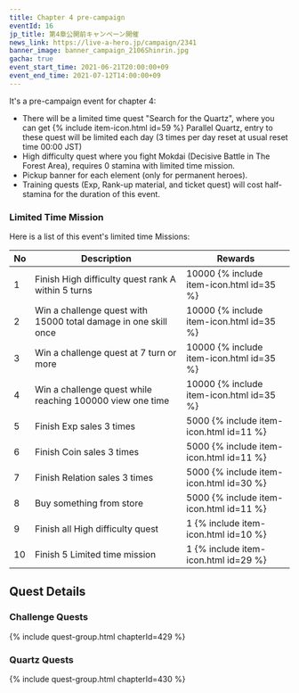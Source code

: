```yaml
---
title: Chapter 4 pre-campaign
eventId: 16
jp_title: 第4章公開前キャンペーン開催
news_link: https://live-a-hero.jp/campaign/2341
banner_image: banner_campaign_2106Shinrin.jpg
gacha: true
event_start_time: 2021-06-21T20:00:00+09
event_end_time: 2021-07-12T14:00:00+09
---
```


It's a pre-campaign event for chapter 4:

- There will be a limited time quest "Search for the Quartz", where you can get {% include item-icon.html id=59 %} Parallel Quartz, entry to these quest will be limited each day (3 times per day reset at usual reset time 00:00 JST)
- High difficulty quest where you fight Mokdai (Decisive Battle in The Forest Area), requires 0 stamina with limited time mission.
- Pickup banner for each element (only for permanent heroes).
- Training quests (Exp, Rank-up material, and ticket quest) will cost half-stamina for the duration of this event.

### Limited Time Mission

Here is a list of this event's limited time Missions:

| No  | Description      | Rewards      |
|----|-----------------------------------------------------------|----------------|
| 1  | Finish High difficulty quest rank A within 5 turns | 10000 {% include item-icon.html id=35 %}    |
| 2  | Win a challenge quest with 15000 total damage in one skill once | 10000 {% include item-icon.html id=35 %}    |
| 3  | Win a challenge quest at 7 turn or more | 10000 {% include item-icon.html id=35 %}    |
| 4  | Win a challenge quest while reaching 100000 view one time | 10000 {% include item-icon.html id=35 %}    |
| 5  | Finish Exp sales 3 times | 5000 {% include item-icon.html id=11 %}    |
| 6  | Finish Coin sales 3 times | 5000 {% include item-icon.html id=11 %}    |
| 7  | Finish Relation sales 3 times | 5000 {% include item-icon.html id=30 %}    |
| 8  | Buy something from store | 5000 {% include item-icon.html id=11 %}    |
| 9  | Finish all High difficulty quest | 1 {% include item-icon.html id=10 %}    |
| 10  | Finish 5 Limited time mission | 1 {% include item-icon.html id=29 %}    |

## Quest Details

### Challenge Quests

{% include quest-group.html chapterId=429 %}

### Quartz Quests

{% include quest-group.html chapterId=430 %}
